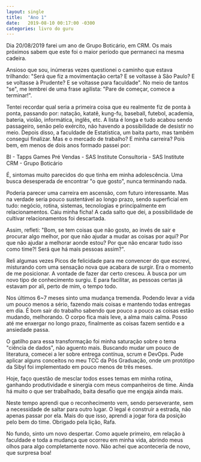 ```yaml
---
layout: single
title:  "Ano 1"
date:   2019-08-10 00:17:00 -0300
categories: livro do guru
---
```

Dia 20/08/2019 farei um ano de Grupo Boticário, em CRM. Os mais próximos sabem que este foi o maior período que permaneci na mesma cadeira.

Ansioso que sou, inúmeras vezes questionei o caminho que estava trilhando: "Será que fiz a movimentação certa? E se voltasse à São Paulo? E se voltasse à Prudente? E se voltasse para faculdade". No meio de tantos "se", me lembrei de uma frase agilista: "Pare de começar, comece a terminar!".

Tentei recordar qual seria a primeira coisa que eu realmente fiz de ponta à ponta, passando por: natação, katatê, kung-fu, baseball, futebol, academia, bateria, violão, informática, inglês, etc. A lista é longa e tudo acabou sendo passageiro, senão pelo exército, não havendo a possibilidade de desistir no meio. Depois disso, a faculdade de Estatística, um baita parto, mas também consegui finalizar. Mas e o mercado de trabalho? E minha carreira? Pois bem, em menos de dois anos formado passei por:

BI - Tapps Games
Pré Vendas - SAS Institute
Consultoria - SAS Institute
CRM - Grupo Boticário

É, sintomas muito parecidos do que tinha em minha adolescência. Uma busca desesperada de encontrar "o que gosto", nunca terminando nada.

Poderia parecer uma carreira em ascensão, com futuro interessante. Mas na verdade seria pouco sustentável ao longo prazo, sendo superficial em tudo: negócio, rotina, sistemas, tecnologias e principalmente em relacionamentos. Caiu minha ficha! A cada salto que dei, a possibilidade de cultivar relacionamentos foi descartada.

Assim, refleti: "Bom, se tem coisas que não gosto, ao invés de sair e procurar algo melhor, por que não ajudar a mudar as coisas por aqui? Por que não ajudar a melhorar aonde estou? Por que não encarar tudo isso como time?! Será que há mais pessoas assim?".

Reli algumas vezes Picos de felicidade para me convencer do que escrevi, misturando com uma sensação nova que acabara de surgir. Era o momento de me posicionar. A vontade de fazer dar certo cresceu. A busca por um novo tipo de conhecimento surgiu. E para facilitar, as pessoas certas já estavam por ali, perto de mim, o tempo todo.

Nos últimos 6~7 meses sinto uma mudança tremenda. Podendo levar a vida um pouco menos a sério, fazendo mais coisas e mantendo todas entregas em dia. É bom sair do trabalho sabendo que pouco a pouco as coisas estão mudando, melhorando. O corpo fica mais leve, a alma mais calma. Posso até me enxergar no longo prazo, finalmente as coisas fazem sentido e a ansiedade passa.

O gatilho para essa transformação foi minha saturação sobre o tema "ciência de dados", não aguento mais. Buscando mudar um pouco de literatura, comecei a ler sobre entrega contínua, scrum e DevOps. Pude aplicar alguns conceitos no meu TCC da Pós Graduação, onde um protótipo da Sibyl foi implementado em pouco menos de três meses.

Hoje, faço questão de mesclar todos esses temas em minha rotina, ganhando produtividade e sinergia com meus companheiros de time. Ainda há muito o que ser trabalhado, baita desafio que me engaja ainda mais.

Neste tempo aprendi que o reconhecimento vem, sendo perseverante, sem a necessidade de saltar para outro lugar. O legal é construir a estrada, não apenas passar por ela. Mais do que isso, aprendi a jogar fora da posição pelo bem do time. Obrigado pela lição, Rafa.

No fundo, sinto um novo despertar. Como aquele primeiro, em relação à faculdade e toda a mudança que ocorreu em minha vida, abrindo meus olhos para algo completamente novo. Não achei que aconteceria de novo, que surpresa boa!